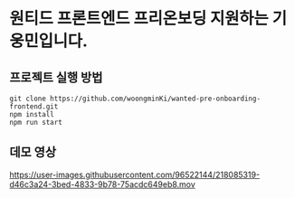 # 원티드 프론트엔드 프리온보딩 지원하는 기웅민입니다.

## 프로젝트 실행 방법

```
git clone https://github.com/woongminKi/wanted-pre-onboarding-frontend.git
npm install
npm run start
```

## 데모 영상

https://user-images.githubusercontent.com/96522144/218085319-d46c3a24-3bed-4833-9b78-75acdc649eb8.mov



